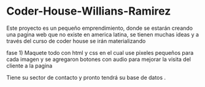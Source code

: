 # Coder-House-Willians-Ramirez

Este proyecto es un pequeño emprendimiento, donde se estarán creando una pagina web que no existe en america latina, se tienen muchas ideas y a través del curso de coder house se irán materializando

fase 1) Maquete todo con html y css en el cual use pixeles pequeños para cada imagen y se agregaron botones con audio para mejorar la visita del cliente a la pagina

Tiene su sector de contacto y pronto tendrá su base de datos .

